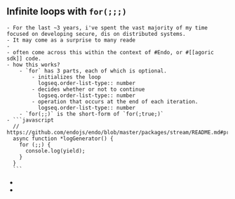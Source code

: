 ## Infinite loops with `for(;;;)`
	- For the last ~3 years, i've spent the vast majority of my time focused on developing secure, dis on distributed systems.
	- It may come as a surprise to many reade
	-
	- often come across this within the context of #Endo, or #[[agoric sdk]] code.
	- how this works?
		- `for` has 3 parts, each of which is optional.
			- initializes the loop
			  logseq.order-list-type:: number
			- decides whether or not to continue
			  logseq.order-list-type:: number
			- operation that occurs at the end of each iteration.
			  logseq.order-list-type:: number
		- `for(;;)` is the short-form of `for(;true;)`
	- ```javascript
	  // https://github.com/endojs/endo/blob/master/packages/stream/README.md#prime
	  async function *logGenerator() {
	    for (;;) {
	      console.log(yield);
	    }
	  }
	  ```
-
-